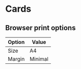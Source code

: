 # Cards

## Browser print options

**Option** | **Value**
---------- | ---------
Size       | A4
Margin     | Minimal
